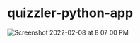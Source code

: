 # quizzler-python-app

![Screenshot 2022-02-08 at 8 07 00 PM](https://user-images.githubusercontent.com/42440349/153009651-07e12e20-ff22-4f13-9c08-9cdfea73e4ba.png)
